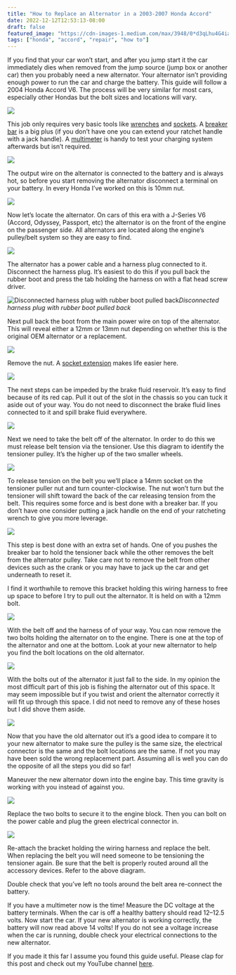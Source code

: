 ```yaml
---
title: "How to Replace an Alternator in a 2003-2007 Honda Accord"
date: 2022-12-12T12:53:13-08:00
draft: false
featured_image: "https://cdn-images-1.medium.com/max/3948/0*d3qLhu4G4iaENqnH"
tags: ["honda", "accord", "repair", "how to"]
---
```



If you find that your car won’t start, and after you jump start it the car immediately dies when removed from the jump source (jump box or another car) then you probably need a new alternator. Your alternator isn’t providing enough power to run the car and charge the battery. This guide will follow a 2004 Honda Accord V6. The process will be very similar for most cars, especially other Hondas but the bolt sizes and locations will vary.

![](https://cdn-images-1.medium.com/max/3948/0*d3qLhu4G4iaENqnH)

This job only requires very basic tools like [wrenches](https://amzn.to/2YwuuSe) and [sockets](https://amzn.to/3BBjiCE). A [breaker bar](https://amzn.to/30dotuC) is a big plus (if you don’t have one you can extend your ratchet handle with a jack handle). A [multimeter](https://amzn.to/3lqFEB1) is handy to test your charging system afterwards but isn’t required.

![](https://cdn-images-1.medium.com/max/2220/0*HDoNRBT34Ykv5kKl)

The output wire on the alternator is connected to the battery and is always hot, so before you start removing the alternator disconnect a terminal on your battery. In every Honda I’ve worked on this is 10mm nut.

![](https://cdn-images-1.medium.com/max/2212/1*at4D3FsfzUvhaO7Orlcb5w.png)

Now let’s locate the alternator. On cars of this era with a J-Series V6 (Accord, Odyssey, Passport, etc) the alternator is on the front of the engine on the passenger side. All alternators are located along the engine’s pulley/belt system so they are easy to find.

![](https://cdn-images-1.medium.com/max/3918/1*WMGwtMKXQ4MmvxmgtS9rNA.png)

The alternator has a power cable and a harness plug connected to it. Disconnect the harness plug. It’s easiest to do this if you pull back the rubber boot and press the tab holding the harness on with a flat head screw driver.

![Disconnected harness plug with rubber boot pulled back](https://cdn-images-1.medium.com/max/3912/1*uUx295BoLNrj0VMGKGa7gA.png)*Disconnected harness plug with rubber boot pulled back*

Next pull back the boot from the main power wire on top of the alternator. This will reveal either a 12mm or 13mm nut depending on whether this is the original OEM alternator or a replacement.

![](https://cdn-images-1.medium.com/max/2184/1*XcoinV7r4OCilPC8V98ZlQ.png)

Remove the nut. A [socket extension](https://amzn.to/3DnjwgW) makes life easier here.

![](https://cdn-images-1.medium.com/max/3936/1*L3-lRWwDBuBs3YFGycB2Ng.png)

The next steps can be impeded by the brake fluid reservoir. It’s easy to find because of its red cap. Pull it out of the slot in the chassis so you can tuck it aside out of your way. You do not need to disconnect the brake fluid lines connected to it and spill brake fluid everywhere.

![](https://cdn-images-1.medium.com/max/2200/1*jc1ZfMSHNwyqpdbazQlj8w.png)

Next we need to take the belt off of the alternator. In order to do this we must release belt tension via the tensioner. Use this diagram to identify the tensioner pulley. It’s the higher up of the two smaller wheels.

![](https://cdn-images-1.medium.com/max/2000/1*WPixHrCsBNCrzeBCWPhg5Q.png)

To release tension on the belt you we’ll place a 14mm socket on the tensioner puller nut and turn counter-clockwise. The nut won’t turn but the tensioner will shift toward the back of the car releasing tension from the belt. This requires some force and is best done with a breaker bar. If you don’t have one consider putting a jack handle on the end of your ratcheting wrench to give you more leverage.

![](https://cdn-images-1.medium.com/max/2220/1*nutYIzKq-SBcqQ4HhmcuMQ.png)

This step is best done with an extra set of hands. One of you pushes the breaker bar to hold the tensioner back while the other removes the belt from the alternator pulley. Take care not to remove the belt from other devices such as the crank or you may have to jack up the car and get underneath to reset it.

I find it worthwhile to remove this bracket holding this wiring harness to free up space to before I try to pull out the alternator. It is held on with a 12mm bolt.

![](https://cdn-images-1.medium.com/max/2360/1*XpdQUCymfLSxgViefc25Ow.png)

With the belt off and the harness of of your way. You can now remove the two bolts holding the alternator on to the engine. There is one at the top of the alternator and one at the bottom. Look at your new alternator to help you find the bolt locations on the old alternator.

![](https://cdn-images-1.medium.com/max/3946/0*bb4DVw8sWAEYqnbB)

With the bolts out of the alternator it just fall to the side. In my opinion the most difficult part of this job is fishing the alternator out of this space. It may seem impossible but if you twist and orient the alternator correctly it will fit up through this space. I did not need to remove any of these hoses but I did shove them aside.

![](https://cdn-images-1.medium.com/max/2818/0*jdurpeg5XqE6O-1p)

Now that you have the old alternator out it’s a good idea to compare it to your new alternator to make sure the pulley is the same size, the electrical connector is the same and the bolt locations are the same. If not you may have been sold the wrong replacement part. Assuming all is well you can do the opposite of all the steps you did so far!

Maneuver the new alternator down into the engine bay. This time gravity is working with you instead of against you.

![](https://cdn-images-1.medium.com/max/2114/0*q26e9sEcVyo7xtI3)

Replace the two bolts to secure it to the engine block. Then you can bolt on the power cable and plug the green electrical connector in.

![](https://cdn-images-1.medium.com/max/2818/0*GLSxstEV2bxSQg1H)

Re-attach the bracket holding the wiring harness and replace the belt. When replacing the belt you will need someone to be tensioning the tensioner again. Be sure that the belt is properly routed around all the accessory devices. Refer to the above diagram.

Double check that you’ve left no tools around the belt area re-connect the battery.

If you have a multimeter now is the time! Measure the DC voltage at the battery terminals. When the car is off a healthy battery should read 12–12.5 volts. Now start the car. If your new alternator is working correctly, the battery will now read above 14 volts! If you do not see a voltage increase when the car is running, double check your electrical connections to the new alternator.

If you made it this far I assume you found this guide useful. Please clap for this post and check out my YouTube channel [here](https://www.youtube.com/channel/UC3lKj7AtGH5blWwp2kznV-A).
